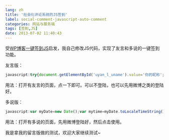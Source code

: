```yaml
---
lang: zh
title: '社会化评论系统的JS签到'
label: social-comment-javascript-auto-comment
categories: 网站与服务端
tags: [签到,JS]
date: 2013-07-02 11:40:43
---
```

受[WP博客一键签到JS](/article/chat/wordpress-blog-onekey-comment-javascript.lantian)启发，我自己修改JS代码，实现了友言和多说的一键签到功能。

友言版：

```javascript
javascript:try{document.getElementById('uyan_l_uname').value='你的昵称';}catch(err){}var myDate=new Date();var mytime=myDate.toLocaleTimeString();document.getElementById('uyan_comment').value='今天签到啦！时间：'+mytime;UYAN.addCmt(document.getElementById('uyan_cmt_btn'));void(0)
```

用法：打开有友言的页面，点一下即可。可以不登陆，也可以先用微博之类的登陆好。

多说版：

```javascript
javascript:var myDate=new Date();var mytime=myDate.toLocaleTimeString();document.getElementsByName('message').item(0).value='今天签到啦！时间：'+mytime;document.getElementsByClassName('ds-post-button').item(0).click();void(0);
```

用法：打开有多说的页面，先用微博登陆好，然后点击使用。

我是拿我的留言版做的测试，欢迎大家继续测试~
